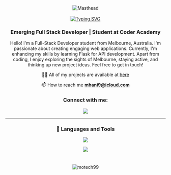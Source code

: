 <div align="center">
  <div style="display: inline-block;">
<img src="https://media.licdn.com/dms/image/D5612AQHmfXu03WIBhA/article-cover_image-shrink_720_1280/0/1689012633580?e=2147483647&v=beta&t=tLTJ7NRLZEh7NzJTurK5kVFyZuhqvEo_QRXMfZEilPs" alt="Masthead" />
  
<div align="center">
  <br>
  <a href="https://git.io/typing-svg" style="display: block; text-align: center;">
    <img src="https://readme-typing-svg.demolab.com?font=Oswald&size=40&pause=1000&color=9470f3&center=true&vCenter=true&width=435&lines=Hi+There+%F0%9F%91%8B+;I'm+Mohammed!" alt="Typing SVG" />
  </a>
</div>
  </div>
  
  <h3>Emerging Full Stack Developer | Student at Coder Academy </h3>
    
   <p>Hello! I'm a Full-Stack Developer student from Melbourne, Australia. I'm passionate about creating engaging web applications. Currently, I'm enhancing my skills by learning Flask for API development. Apart from coding, I enjoy exploring the sights of Melbourne, staying active, and thinking up new project ideas. Feel free to get in touch!</p>
    

    
<div align="center">
  

👨‍💻 All of my projects are available at [here](https://mohammedhani.com)

📫 How to reach me **mhani9@icloud.com**

### Connect with me:

<p align="center">
  <a href="https://www.linkedin.com/in/mohammed-hani-410709239/">
    <img src="https://skillicons.dev/icons?i=linkedin" />
  </a>
</p>

---

### 🧰 Languages and Tools

<p align="center">
  <a href="https://skillicons.dev">
    <img src="https://skillicons.dev/icons?i=html,css,scss,javascript,nodejs,express,mongodb,python,flask,django,postgresql,react,tailwindcss,git"/>
  </a>
</p>
<p align="center">
  <a href="https://skillicons.dev">
    <img src="https://skillicons.dev/icons?i=vite,heroku" />
  </a>
</p>

#


<p><img src="https://github-readme-streak-stats.herokuapp.com/?user=motech99&theme=material-palenight&hide_border=true" alt="motech99" /></p>
</div>
